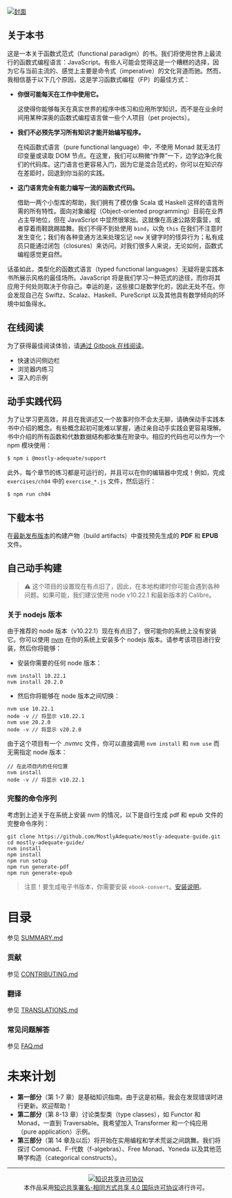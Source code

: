 [![封面](images/cover.png)](SUMMARY.md)

## 关于本书

这是一本关于函数式范式（functional paradigm）的书。我们将使用世界上最流行的函数式编程语言：JavaScript。有些人可能会觉得这是一个糟糕的选择，因为它与当前主流的、感觉上主要是命令式（imperative）的文化背道而驰。然而，我相信基于以下几个原因，这是学习函数式编程（FP）的最佳方式：

 * **你很可能每天在工作中使用它。**

    这使得你能够每天在真实世界的程序中练习和应用所学知识，而不是在业余时间用某种深奥的函数式编程语言做一些个人项目（pet projects）。


 * **我们不必预先学习所有知识才能开始编写程序。**

    在纯函数式语言（pure functional language）中，不使用 Monad 就无法打印变量或读取 DOM 节点。在这里，我们可以稍微“作弊”一下，边学边净化我们的代码库。这门语言也更容易入门，因为它是混合范式的，你可以在知识存在差距时，回退到你当前的实践。


 * **这门语言完全有能力编写一流的函数式代码。**

    借助一两个小型库的帮助，我们拥有了模仿像 Scala 或 Haskell 这样的语言所需的所有特性。面向对象编程（Object-oriented programming）目前在业界占主导地位，但在 JavaScript 中显然很笨拙。这就像在高速公路旁露营，或者穿着雨鞋跳踢踏舞。我们不得不到处使用 `bind`，以免 `this` 在我们不注意时发生变化；我们有各种变通方法来处理忘记 `new` 关键字时的怪异行为；私有成员只能通过闭包（closures）来访问。对我们很多人来说，无论如何，函数式编程感觉更自然。

话虽如此，类型化的函数式语言（typed functional languages）无疑将是实践本书所展示风格的最佳场所。JavaScript 将是我们学习一种范式的途径，而你将其应用于何处则取决于你自己。幸运的是，这些接口是数学化的，因此无处不在。你会发现自己在 Swiftz、Scalaz、Haskell、PureScript 以及其他具有数学倾向的环境中如鱼得水。


## 在线阅读

为了获得最佳阅读体验，请[通过 Gitbook 在线阅读](https://mostly-adequate.gitbooks.io/mostly-adequate-guide/)。

- 快速访问侧边栏
- 浏览器内练习
- 深入的示例


## 动手实践代码

为了让学习更高效，并且在我讲述又一个故事时你不会太无聊，请确保动手实践本书中介绍的概念。有些概念起初可能难以掌握，通过亲自动手实践会更容易理解。
书中介绍的所有函数和代数数据结构都收集在附录中。相应的代码也可以作为一个 npm 模块使用：

```bash
$ npm i @mostly-adequate/support
```

此外，每个章节的练习都是可运行的，并且可以在你的编辑器中完成！例如，完成 `exercises/ch04` 中的 `exercise_*.js` 文件，然后运行：

```bash
$ npm run ch04
```

## 下载本书

在[最新发布版本](https://github.com/MostlyAdequate/mostly-adequate-guide/releases/latest)的构建产物（build artifacts）中查找预先生成的 **PDF** 和 **EPUB** 文件。

## 自己动手构建

> ⚠️ 这个项目的设置现在有点旧了，因此，在本地构建时你可能会遇到各种问题。如果可能，我们建议使用 node v10.22.1 和最新版本的 Calibre。

### 关于 nodejs 版本

由于推荐的 node 版本（v10.22.1）现在有点旧了，很可能你的系统上没有安装它。你可以使用 [nvm](https://github.com/nvm-sh/nvm) 在你的系统上安装多个 nodejs 版本。请参考该项目进行安装，然后你将能够：

 - 安装你需要的任何 node 版本：
```
nvm install 10.22.1
nvm install 20.2.0
```
 - 然后你将能够在 node 版本之间切换：
```
nvm use 10.22.1
node -v // 将显示 v10.22.1
nvm use 20.2.0
node -v // 将显示 v20.2.0
```

由于这个项目有一个 .nvmrc 文件，你可以直接调用 `nvm install` 和 `nvm use` 而无需指定 node 版本：
```
// 在此项目内的任何位置
nvm install
node -v // 将显示 v10.22.1
```


### 完整的命令序列

考虑到上述关于在系统上安装 nvm 的情况，以下是自行生成 pdf 和 epub 文件的完整命令序列：

```
git clone https://github.com/MostlyAdequate/mostly-adequate-guide.git
cd mostly-adequate-guide/
nvm install
npm install
npm run setup
npm run generate-pdf
npm run generate-epub
```

> 注意！要生成电子书版本，你需要安装 `ebook-convert`。[安装说明](https://gitbookio.gitbooks.io/documentation/content/build/ebookconvert.html)。

# 目录

参见 [SUMMARY.md](SUMMARY.md)

### 贡献

参见 [CONTRIBUTING.md](CONTRIBUTING.md)

### 翻译

参见 [TRANSLATIONS.md](TRANSLATIONS.md)

### 常见问题解答

参见 [FAQ.md](FAQ.md)



# 未来计划

*   **第一部分**（第 1-7 章）是基础知识指南。由于这是初稿，我会在发现错误时进行更新。欢迎帮助！
*   **第二部分**（第 8-13 章）讨论类型类（type classes），如 Functor 和 Monad，一直到 Traversable。我希望加入 Transformer 和一个纯应用（pure application）示例。
*   **第三部分**（第 14 章及以后）将开始在实用编程和学术荒诞之间跳舞。我们将探讨 Comonad、F-代数（f-algebras）、Free Monad、Yoneda 以及其他范畴学构造（categorical constructs）。


---


<p align="center">
  <a rel="license" href="http://creativecommons.org/licenses/by-sa/4.0/">
    <img alt="知识共享许可协议" style="border-width:0" src="https://i.creativecommons.org/l/by-sa/4.0/88x31.png" />
  </a>
  <br />
  本作品采用<a rel="license" href="http://creativecommons.org/licenses/by-sa/4.0/">知识共享署名-相同方式共享 4.0 国际许可协议</a>进行许可。
</p>